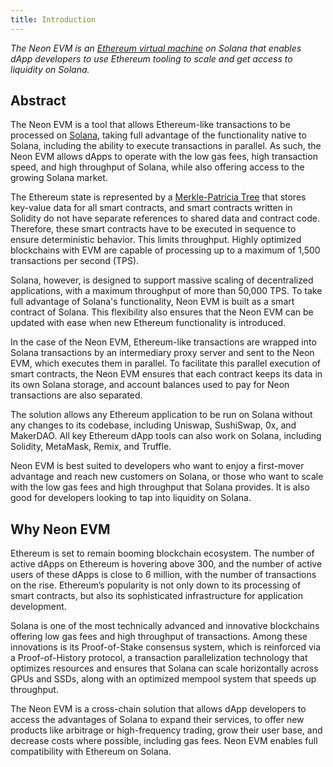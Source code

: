 ```yaml
---
title: Introduction
---
```


*The Neon EVM is an [Ethereum virtual machine](https://ethereum.org/en/developers/docs/evm/) on Solana that enables dApp developers to use Ethereum tooling to scale and get access to liquidity on Solana.*

## Abstract

The Neon EVM is a tool that allows Ethereum-like transactions to be processed on [Solana](https://docs.solana.com/introduction), taking full advantage of the functionality native to Solana, including the ability to execute transactions in parallel. As such, the Neon EVM allows dApps to operate with the low gas fees, high transaction speed, and high throughput of Solana, while also offering access to the growing Solana market.

The Ethereum state is represented by a [Merkle-Patricia Tree](about/terminology.md/#merkle-patricia-trie) that stores key-value data for all smart contracts, and smart contracts written in Solidity do not have separate references to shared data and contract code. Therefore, these smart contracts have to be executed in sequence to ensure deterministic behavior. This limits throughput. Highly optimized blockchains with EVM are capable of processing up to a maximum of 1,500 transactions per second (TPS).

Solana, however, is designed to support massive scaling of decentralized applications, with a maximum throughput of more than 50,000 TPS. To take full advantage of Solana's functionality, Neon EVM is built as a smart contract of Solana. This flexibility also ensures that the Neon EVM can be updated with ease when new Ethereum functionality is introduced.

In the case of the Neon EVM, Ethereum-like transactions are wrapped into Solana transactions by an intermediary proxy server and sent to the Neon EVM, which executes them in parallel. To facilitate this parallel execution of smart contracts, the Neon EVM ensures that each contract keeps its data in its own Solana storage, and account balances used to pay for Neon transactions are also separated.

The solution allows any Ethereum application to be run on Solana without any changes to its codebase, including Uniswap, SushiSwap, 0x, and MakerDAO. All key Ethereum dApp tools can also work on Solana, including Solidity, MetaMask, Remix, and Truffle.

Neon EVM is best suited to developers who want to enjoy a first-mover advantage and reach new customers on Solana, or those who want to scale with the low gas fees and high throughput that Solana provides. It is also good for developers looking to tap into liquidity on Solana.

## Why Neon EVM
Ethereum is set to remain booming blockchain ecosystem. The number of active dApps on Ethereum is hovering above 300, and the number of active users of these dApps is close to 6 million, with the number of transactions on the rise. Ethereum’s popularity is not only down to its processing of smart contracts, but also its sophisticated infrastructure for application development.

Solana is one of the most technically advanced and innovative blockchains offering low gas fees and high throughput of transactions. Among these innovations is its Proof-of-Stake consensus system, which is reinforced via a Proof-of-History protocol, a transaction parallelization technology that optimizes resources and ensures that Solana can scale horizontally across GPUs and SSDs, along with an optimized mempool system that speeds up throughput.

The Neon EVM is a cross-chain solution that allows dApp developers to access the advantages of Solana to expand their services, to offer new products like arbitrage or high-frequency trading, grow their user base, and decrease costs where possible, including gas fees. Neon EVM enables full compatibility with Ethereum on Solana.

